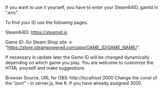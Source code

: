 If you want to use it yourself, you have to enter your Steam64ID, gamId in “.env”.

To find your ID use the following pages.

Steam64ID: https://steamid.io

Game ID: Go Steam Shop site -> "https://store.steampowered.com/app/GAME_ID/GAME_NAME/".

If necessary in update later the Game ID will be changed dynamically depending on which game you play.
You are welcome to customize the HTML yourself and make suggestions.

Browser Source, URL for OBS: http://localhost:3000
Change the const of the "port" - in server.js, line 6. If you have already assigned 3000.
